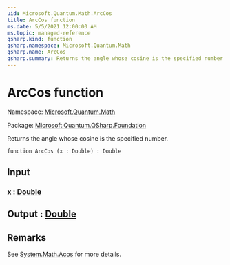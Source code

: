 ```yaml
---
uid: Microsoft.Quantum.Math.ArcCos
title: ArcCos function
ms.date: 5/5/2021 12:00:00 AM
ms.topic: managed-reference
qsharp.kind: function
qsharp.namespace: Microsoft.Quantum.Math
qsharp.name: ArcCos
qsharp.summary: Returns the angle whose cosine is the specified number.
---
```


# ArcCos function

Namespace: [Microsoft.Quantum.Math](xref:Microsoft.Quantum.Math)

Package: [Microsoft.Quantum.QSharp.Foundation](https://nuget.org/packages/Microsoft.Quantum.QSharp.Foundation)


Returns the angle whose cosine is the specified number.

```qsharp
function ArcCos (x : Double) : Double
```


## Input

### x : [Double](xref:microsoft.quantum.qsharp.valueliterals#double-literals)





## Output : [Double](xref:microsoft.quantum.qsharp.valueliterals#double-literals)



## Remarks

See [System.Math.Acos](https://docs.microsoft.com/dotnet/api/system.math.acos) for more details.